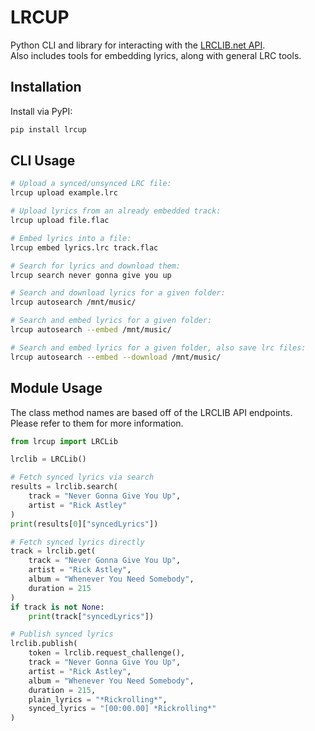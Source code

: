 # LRCUP

Python CLI and library for interacting with the [LRCLIB.net API](https://lrclib.net/).  
Also includes tools for embedding lyrics, along with general LRC tools.

## Installation

Install via PyPI:
```sh
pip install lrcup
```

## CLI Usage

```sh
# Upload a synced/unsynced LRC file:
lrcup upload example.lrc

# Upload lyrics from an already embedded track:
lrcup upload file.flac

# Embed lyrics into a file:
lrcup embed lyrics.lrc track.flac

# Search for lyrics and download them:
lrcup search never gonna give you up

# Search and download lyrics for a given folder:
lrcup autosearch /mnt/music/

# Search and embed lyrics for a given folder:
lrcup autosearch --embed /mnt/music/

# Search and embed lyrics for a given folder, also save lrc files:
lrcup autosearch --embed --download /mnt/music/
```

## Module Usage

The class method names are based off of the LRCLIB API endpoints.  
Please refer to them for more information.

```py
from lrcup import LRCLib

lrclib = LRCLib()

# Fetch synced lyrics via search
results = lrclib.search(
    track = "Never Gonna Give You Up",
    artist = "Rick Astley"
)
print(results[0]["syncedLyrics"])

# Fetch synced lyrics directly
track = lrclib.get(
    track = "Never Gonna Give You Up",
    artist = "Rick Astley",
    album = "Whenever You Need Somebody",
    duration = 215
)
if track is not None:
    print(track["syncedLyrics"])

# Publish synced lyrics
lrclib.publish(
    token = lrclib.request_challenge(),
    track = "Never Gonna Give You Up",
    artist = "Rick Astley",
    album = "Whenever You Need Somebody",
    duration = 215,
    plain_lyrics = "*Rickrolling*",
    synced_lyrics = "[00:00.00] *Rickrolling*"
)
```

